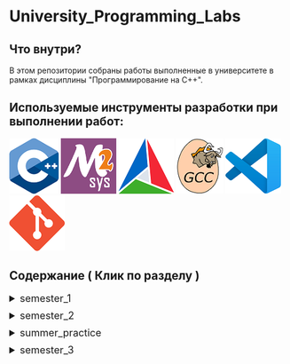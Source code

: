 # University_Programming_Labs

## Что внутри?
В этом репозитории собраны работы выполненные в университете в рамках дисциплины "Программирование на C++".

## Используемые инструменты разработки при выполнении работ:
[!["С++"](imgs/c++.png "С++")](#no_scroll)
[!["MSYS2"](imgs/msys2.png "MSYS2")](#no_scroll)
[![CMake"](imgs/CMake.png "СMake")](#no_scroll)
[!["GCC"](imgs/gcc.png "GCC")](#no_scroll)
[!["VSCode"](imgs/vsCode.png "VSCode")](#no_scroll)
[!["git"](imgs/git.png "git")](#no_scroll)

## Содержание ( Клик по разделу )

<details><summary style="font-size: 18px; margin-bottom: 10px;" >semester_1</summary>

1. [Ввод-вывод, арифметические операции](https://github.com/eaivanof/University_Programming_Labs/tree/main/semester_1/lab_1.1)

2. [Условия и циклы](https://github.com/eaivanof/University_Programming_Labs/tree/main/semester_1/lab_1.2)

3. [Системы счисления](https://github.com/eaivanof/University_Programming_Labs/tree/main/semester_1/lab_1.3)

4. [Битовые операции](https://github.com/eaivanof/University_Programming_Labs/tree/main/semester_1/lab_1.4)

5. [Представление данных в компьютере](https://github.com/eaivanof/University_Programming_Labs/tree/main/semester_1/lab_1.5)

6. [Указатели и массивы](https://github.com/eaivanof/University_Programming_Labs/tree/main/semester_1/lab_1.6)

7. [Поиск и сортировка](https://github.com/eaivanof/University_Programming_Labs/tree/main/semester_1/lab_1.7)

8. [Функции и рекурсия](https://github.com/eaivanof/University_Programming_Labs/tree/main/semester_1/lab_1.8)

</details>

<details><summary style="font-size: 18px; margin-bottom: 10px;" >semester_2</summary>

1. [Работа со средством автоматизации сборки ПО CMake и компилятором GCC в редакторе кода Visual Studio Code. Отладка программного кода на языке С++](https://github.com/eaivanof/University_Programming_Labs/tree/main/semester_2/lab_2.1);

2. [Работа с базовым контейнером vector на языке программирования С++](https://github.com/eaivanof/University_Programming_Labs/tree/main/semester_2/lab_2.2);

3. [Работа с базовым контейнером string на языке программирования С++](https://github.com/eaivanof/University_Programming_Labs/tree/main/semester_2/lab_2.3);

4. [Использование сторонних библиотек на примере OpenCV для создания программ на языке С++](https://github.com/eaivanof/University_Programming_Labs/tree/main/semester_2/lab_2.4);

5. [Прототипы функций. Многофайловые проекты. Конфликты имён. Обработка исключений try-catch](https://github.com/eaivanof/University_Programming_Labs/tree/main/semester_2/lab_2.5);

6. [Структуры. Перегрузка операторов. Наследование. Классы. Методы классов](https://github.com/eaivanof/University_Programming_Labs/tree/main/semester_2/lab_2.6)

7. [Unit-тестирование](https://github.com/eaivanof/University_Programming_Labs/tree/main/semester_2/lab_2.7)

8. [Работа с хэшированием данных, текстовыми файлами](https://github.com/eaivanof/University_Programming_Labs/tree/main/semester_2/lab_2.8)

</details>

<details><summary style="font-size: 18px; margin-bottom: 10px;" >summer_practice</summary>

- [Игровая программа "EndlessRunner"](https://github.com/eaivanof/University_Programming_Labs/tree/main/summer_practice)

</details>

<details><summary style="font-size: 18px; margin-bottom: 10px;" >semester_3</summary>

1. [Система сборки build, test and deploy](https://github.com/eaivanof/University_Programming_Labs/tree/main/semester_3/lab_3.1)

2. [Особенности C++11. auto, lambda, tupleЗадание](https://github.com/eaivanof/University_Programming_Labs/tree/main/semester_3/lab_3.2)

3. [Реализация контейнеровЗадание](https://github.com/eaivanof/University_Programming_Labs/tree/main/semester_3/lab_3.3)

4. [Идея и реализация аллокаторовЗадание](https://github.com/eaivanof/University_Programming_Labs/tree/main/semester_3/lab_3.4)

5. [ООП. Структуры и классыЗадание](https://github.com/eaivanof/University_Programming_Labs/tree/main/semester_3/lab_3.5)

6. [Принципы проектирования ПОЗадание](https://github.com/eaivanof/University_Programming_Labs/tree/main/semester_3/lab_3.6)

7. [Библиотека Boost. Паттерны проектированияЗадание](https://github.com/eaivanof/University_Programming_Labs/tree/main/semester_3/lab_3.7)

</details>
